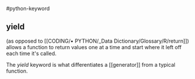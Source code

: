 #python-keyword 
## yield 
(as opposed to [[CODING/• PYTHON/_Data Dictionary/Glossary/R/return]]) allows a function to return values one at a time and start where it left off each time it's called.

The *yield* keyword is what differentiates a [[generator]] from a typical function.